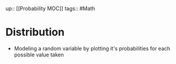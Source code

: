 up:: [[Probability MOC]]
tags:: #Math 
# Distribution
- Modeling a random variable by plotting it's probabilities for each possible value taken